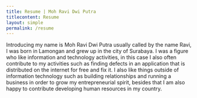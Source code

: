 ```yaml
---
title: Resume | Moh Ravi Dwi Putra
titlecontent: Resume
layout: simple
permalink: /resume
---
```


Introducing my name is Moh Ravi Dwi Putra usually called by the name Ravi, I was born in
Lamongan and grew up in the city of Surabaya. I was a figure who like information and
technology activities, in this case I also often contribute to my activities such as finding
defects in an application that is distributed on the internet for free and fix it. I also
like things outside of information technology such as building relationships and running a
business in order to grow my entrepreneurial spirit, besides that I am also happy to
contribute developing human resources in my country.
